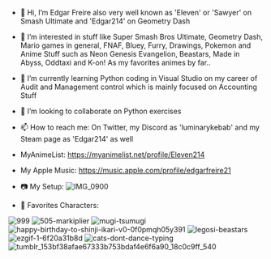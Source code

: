 - 👋 Hi, I’m Edgar Freire also very well known as 'Eleven' or 'Sawyer' on Smash Ultimate and 'Edgar214' on Geometry Dash
- 👀 I’m interested in stuff like Super Smash Bros Ultimate, Geometry Dash, Mario games in general, FNAF, Bluey, Furry, Drawings, Pokemon and Anime Stuff
such as Neon Genesis Evangelion, Beastars, Made in Abyss, Oddtaxi and K-on! As my favorites animes by far..
- 🌱 I’m currently learning Python coding in Visual Studio on my career of Audit and Management control which is mainly focused on Accounting Stuff
- 💞️ I’m looking to collaborate on Python exercises
- 📫 How to reach me: On Twitter, my Discord as 'luminarykebab' and my Steam page as 'Edgar214' as well
- MyAnimeList: https://myanimelist.net/profile/Eleven214
- My Apple Music: https://music.apple.com/profile/edgarfreire21
- 📷 My Setup:
![IMG_0900](https://github.com/Bronwyn214/Bronwyn214/assets/150549434/1c920568-5cd6-40d3-a4d5-986674d5d511)

- 🐻 Favorites Characters:

![999](https://github.com/Bronwyn214/Bronwyn214/assets/150549434/c69ad262-03bc-482c-964f-d0bbbae8b382)
![505-markiplier](https://github.com/Bronwyn214/Bronwyn214/assets/150549434/703e35b3-0226-4934-b85a-841dcd2bab41)
![mugi-tsumugi](https://github.com/Bronwyn214/Bronwyn214/assets/150549434/a0ab5ac1-6687-44d0-b197-6ebd6a315fbf)
![happy-birthday-to-shinji-ikari-v0-0f0pmqh05y391](https://github.com/Bronwyn214/Bronwyn214/assets/150549434/6bcfda17-e2ff-4e67-ae6c-3173894bd7ae)
![legosi-beastars](https://github.com/Bronwyn214/Bronwyn214/assets/150549434/26bb93a3-015d-4dda-8713-975e268a064b)
![ezgif-1-6f20a31b8d](https://github.com/Bronwyn214/Bronwyn214/assets/150549434/cec79e19-c0fb-4f30-a0b7-8f9aee4a0439)
![cats-dont-dance-typing](https://github.com/Bronwyn214/Bronwyn214/assets/150549434/91334da7-5d33-4a95-8bfa-9209e4c25eaf)
![tumblr_153bf38afae67333b753bdaf4e6f6a90_18c0c9ff_540](https://github.com/Bronwyn214/Bronwyn214/assets/150549434/092a7bff-d1dd-4d60-842a-ca42ec359c71)
